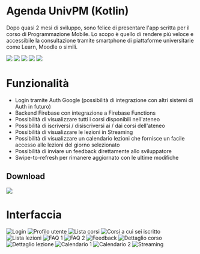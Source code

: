 ﻿# Agenda UnivPM (Kotlin)

Dopo quasi 2 mesi di sviluppo, sono felice di presentare l'app scritta per il corso di Programmazione Mobile. 
Lo scopo è quello di rendere più veloce e accessibile la consultazione tramite smartphone di piattaforme universitarie come Learn, Moodle o simili.

![](https://img.shields.io/badge/TypeScript-007ACC?style=for-the-badge&logo=typescript&logoColor=white)
![](https://img.shields.io/badge/Node.js-43853D?style=for-the-badge&logo=node.js&logoColor=white)
![](https://img.shields.io/badge/Kotlin-0095D5?&style=for-the-badge&logo=kotlin&logoColor=white)
![](https://img.shields.io/badge/Markdown-000000?style=for-the-badge&logo=markdown&logoColor=white)
![](https://img.shields.io/badge/Material--UI-0081CB?style=for-the-badge&logo=material-ui&logoColor=white)


# Funzionalità

- Login tramite Auth Google (possibilità di integrazione con altri sistemi di Auth in futuro)
- Backend Firebase con integrazione a Firebase Functions
- Possibilità di visualizzare tutti i corsi disponibili nell'ateneo
- Possibilità di iscriversi / disiscriversi ai / dai corsi dell'ateneo
- Possibilità di visualizzare le lezioni in Streaming
- Possibilità di visualizzare un calendario lezioni che fornisce un facile accesso alle lezioni del giorno selezionato
- Possibilità di inviare un feedback direttamente allo sviluppatore
- Swipe-to-refresh per rimanere aggiornato con le ultime modifiche


## Download
[![](https://img.shields.io/badge/Agenda%20UnivPM-1.5-green)](https://github.com/federicobenedetti/AgendaUnivPM-kt/releases/tag/1.5)


# Interfaccia

![Login](https://raw.githubusercontent.com/federicobenedetti/AgendaUnivPM-kt/master/Screenshots/Login.png?token=AGIXY2UG4NCYDKRJREN4CR3BGXMCM) ![Profilo utente](https://raw.githubusercontent.com/federicobenedetti/AgendaUnivPM-kt/master/Screenshots/Profilo.png?token=AGIXY2TIOOME3YI2PSBATADBGXYXS) ![Lista corsi](https://raw.githubusercontent.com/federicobenedetti/AgendaUnivPM-kt/master/Screenshots/Lista%20corsi.png?token=AGIXY2RL2UEGNKFFH2AYTODBGXY2C) ![Corsi a cui sei iscritto](https://raw.githubusercontent.com/federicobenedetti/AgendaUnivPM-kt/master/Screenshots/Corsi%20a%20cui%20sei%20iscritto.png?token=AGIXY2W3VWVAOACVZ664F6DBGXY3C) ![Lista lezioni](https://raw.githubusercontent.com/federicobenedetti/AgendaUnivPM-kt/master/Screenshots/Lista%20lezioni.png?token=AGIXY2UAVYCA6REKEWNHG4DBGXY5A) ![FAQ 1](https://raw.githubusercontent.com/federicobenedetti/AgendaUnivPM-kt/master/Screenshots/FAQ%201.png?token=AGIXY2QB3LIEGSU34XMD3H3BGXY56) ![FAQ 2](https://raw.githubusercontent.com/federicobenedetti/AgendaUnivPM-kt/master/Screenshots/FAQ%202.png?token=AGIXY2QZKBINMMKRMWVG4XDBGXY6W) ![Feedback](https://raw.githubusercontent.com/federicobenedetti/AgendaUnivPM-kt/master/Screenshots/Feedback.png?token=AGIXY2RJLTURXVIE65GA46TBGXZAC) ![Dettaglio corso](https://raw.githubusercontent.com/federicobenedetti/AgendaUnivPM-kt/master/Screenshots/Dettaglio%20corso.png?token=AGIXY2WAWQPNXL64A4BCSK3BGXZA2) ![Dettaglio lezione](https://raw.githubusercontent.com/federicobenedetti/AgendaUnivPM-kt/master/Screenshots/Dettaglio%20lezione.png?token=AGIXY2TLRU7JGFDJWZDJX4TBGXZGU) ![Calendario 1](https://raw.githubusercontent.com/federicobenedetti/AgendaUnivPM-kt/master/Screenshots/Calendario%20lezioni%201.png?token=AGIXY2Q4W3H3D3TRCOYU3YTBGXZBY) ![Calendario 2](https://raw.githubusercontent.com/federicobenedetti/AgendaUnivPM-kt/master/Screenshots/Calendario%20lezioni%202.png?token=AGIXY2VYVIR2OLYMQHC6AF3BGXZC4) ![Streaming](https://raw.githubusercontent.com/federicobenedetti/AgendaUnivPM-kt/master/Screenshots/Streaming.png?token=AGIXY2SWVK3U6C5JLQQMLRDBGXZD2)  


